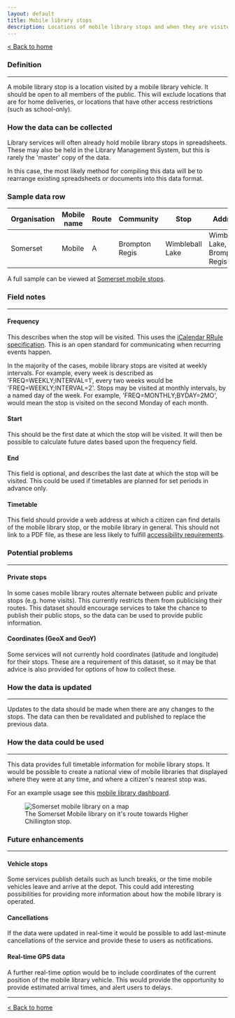 ```yaml
---
layout: default
title: Mobile library stops
description: Locations of mobile library stops and when they are visited
---
```


[&lt; Back to home](./)

### Definition

---

A mobile library stop is a location visited by a mobile library vehicle. It should be open to all members of the public. This will exclude locations that are for home deliveries, or locations that have other access restrictions (such as school-only).

### How the data can be collected

Library services will often already hold mobile library stops in spreadsheets. These may also be held in the Library Management System, but this is rarely the 'master' copy of the data.

In this case, the most likely method for compiling this data will be to rearrange existing spreadsheets or documents into this data format.

### Sample data row

| Organisation | Mobile name | Route | Community | Stop | Address | Postcode | GeoX | GeoY | Day | Arrival | Departure | Frequency | Start | End | Timetable |
| ------------ | ----------- | ----- | --------- | ---- | ------- | -------- | ---- | ---- | --- | ------- | --------- | --------- | ----- | --- | --------- |
| Somerset | Mobile | A | Brompton Regis | Wimbleball Lake | Wimbleball Lake, Brompton Regis | TA22 9NU | -3.47537 | 51.064823 | Tuesday | 10:05 | 10:20 | FREQ=WEEKLY;INTERVAL=4 | 2019-11-12 | | Link to webpage |

A full sample can be viewed at [Somerset mobile stops](https://github.com/LibrariesHacked/schema-librarydata/blob/master/data/mobile_library_stops_somerset.csv).

### Field notes

---

#### Frequency 

This describes when the stop will be visited. This uses the [iCalendar RRule specification](https://icalendar.org/iCalendar-RFC-5545/3-8-5-3-recurrence-rule.html). This is an open standard for communicating when recurring events happen.

In the majority of the cases, mobile library stops are visited at weekly intervals. For example, every week is described as 'FREQ=WEEKLY;INTERVAL=1', every two weeks would be 'FREQ=WEEKLY;INTERVAL=2'. Stops may be visited at monthly intervals, by a named day of the week. For example, 'FREQ=MONTHLY;BYDAY=2MO', would mean the stop is visited on the second Monday of each month.

#### Start

This should be the first date at which the stop will be visited. It will then be possible to calculate future dates based upon the frequency field.
 
#### End

This field is optional, and describes the last date at which the stop will be visited. This could be used if timetables are planned for set periods in advance only.

#### Timetable

This field should provide a web address at which a citizen can find details of the mobile library stop, or the mobile library in general. This should not link to a PDF file, as these are less likely to fulfill [accessibility requirements](https://gds.blog.gov.uk/2018/07/16/why-gov-uk-content-should-be-published-in-html-and-not-pdf/).

### Potential problems

---

#### Private stops 

In some cases mobile library routes alternate between public and private stops (e.g. home visits). This currently restricts them from publicising their routes. This dataset should encourage services to take the chance to publish their public stops, so the data can be used to provide public information.

#### Coordinates (GeoX and GeoY)

Some services will not currently hold coordinates (latitude and longitude) for their stops. These are a requirement of this dataset, so it may be that advice is also provided for options of how to collect these.

### How the data is updated

---

Updates to the data should be made when there are any changes to the stops. The data can then be revalidated and published to replace the previous data.

### How the data could be used

---

This data provides full timetable information for mobile library stops. It would be possible to create a national view of mobile libraries that displayed where they were at any time, and where a citizen's nearest stop was.

For an example usage see this [mobile library dashboard](https://www.mobilelibraries.org).

<figure>
    <img src="{{site.url}}/images/mobile_library_stops_somerset.png" alt="Somerset mobile library on a map"/>
    <figcaption>The Somerset Mobile library on it's route towards Higher Chillington stop.</figcaption>
</figure>

### Future enhancements

---

#### Vehicle stops

Some services publish details such as lunch breaks, or the time mobile vehicles leave and arrive at the depot. This could add interesting possibilities for providing more information about how the mobile library is operated.

#### Cancellations

If the data were updated in real-time it would be possible to add last-minute cancellations of the service and provide these to users as notifications.

#### Real-time GPS data

A further real-time option would be to include coordinates of the current position of the mobile library vehicle. This would provide the opportunity to provide estimated arrival times, and alert users to delays.

---

[&lt; Back to home](./)
